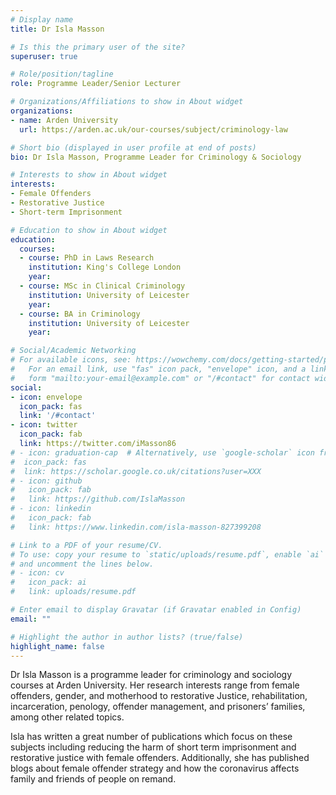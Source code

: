 ```yaml
---
# Display name
title: Dr Isla Masson

# Is this the primary user of the site?
superuser: true

# Role/position/tagline
role: Programme Leader/Senior Lecturer

# Organizations/Affiliations to show in About widget
organizations:
- name: Arden University
  url: https://arden.ac.uk/our-courses/subject/criminology-law

# Short bio (displayed in user profile at end of posts)
bio: Dr Isla Masson, Programme Leader for Criminology & Sociology

# Interests to show in About widget
interests:
- Female Offenders
- Restorative Justice
- Short-term Imprisonment

# Education to show in About widget
education:
  courses:
  - course: PhD in Laws Research
    institution: King's College London
    year: 
  - course: MSc in Clinical Criminology
    institution: University of Leicester
    year: 
  - course: BA in Criminology
    institution: University of Leicester
    year: 

# Social/Academic Networking
# For available icons, see: https://wowchemy.com/docs/getting-started/page-builder/#icons
#   For an email link, use "fas" icon pack, "envelope" icon, and a link in the
#   form "mailto:your-email@example.com" or "/#contact" for contact widget.
social:
- icon: envelope
  icon_pack: fas
  link: '/#contact'
- icon: twitter
  icon_pack: fab
  link: https://twitter.com/iMasson86
# - icon: graduation-cap  # Alternatively, use `google-scholar` icon from `ai` icon pack
#  icon_pack: fas
#  link: https://scholar.google.co.uk/citations?user=XXX
# - icon: github
#   icon_pack: fab
#   link: https://github.com/IslaMasson
# - icon: linkedin
#   icon_pack: fab
#   link: https://www.linkedin.com/isla-masson-827399208

# Link to a PDF of your resume/CV.
# To use: copy your resume to `static/uploads/resume.pdf`, enable `ai` icons in `params.toml`, 
# and uncomment the lines below.
# - icon: cv
#   icon_pack: ai
#   link: uploads/resume.pdf

# Enter email to display Gravatar (if Gravatar enabled in Config)
email: ""

# Highlight the author in author lists? (true/false)
highlight_name: false
---
```


Dr Isla Masson is a programme leader for criminology and sociology courses at Arden University. Her research interests range from female offenders, gender, and motherhood to restorative Justice, rehabilitation, incarceration, penology, offender management, and prisoners’ families, among other related topics. 

Isla has written a great number of publications which focus on these subjects including reducing the harm of short term imprisonment and restorative justice with female offenders. Additionally, she has published blogs about female offender strategy and how the coronavirus affects family and friends of people on remand.
